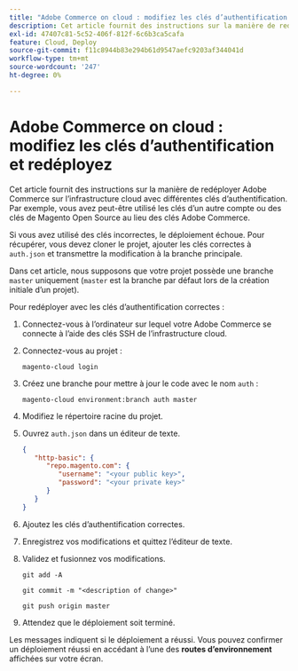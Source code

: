 ```yaml
---
title: "Adobe Commerce on cloud : modifiez les clés d’authentification et redéployez"
description: Cet article fournit des instructions sur la manière de redéployer Adobe Commerce sur l’infrastructure cloud avec différentes clés d’authentification. Par exemple, vous avez peut-être utilisé les clés d’un autre compte ou des clés de Magento Open Source au lieu des clés Adobe Commerce.
exl-id: 47407c81-5c52-406f-812f-6c6b3ca5cafa
feature: Cloud, Deploy
source-git-commit: f11c8944b83e294b61d9547aefc9203af344041d
workflow-type: tm+mt
source-wordcount: '247'
ht-degree: 0%

---
```


# Adobe Commerce on cloud : modifiez les clés d’authentification et redéployez

Cet article fournit des instructions sur la manière de redéployer Adobe Commerce sur l’infrastructure cloud avec différentes clés d’authentification. Par exemple, vous avez peut-être utilisé les clés d’un autre compte ou des clés de Magento Open Source au lieu des clés Adobe Commerce.

Si vous avez utilisé des clés incorrectes, le déploiement échoue. Pour récupérer, vous devez cloner le projet, ajouter les clés correctes à `auth.json` et transmettre la modification à la branche principale.

Dans cet article, nous supposons que votre projet possède une branche `master` uniquement (`master` est la branche par défaut lors de la création initiale d’un projet).

Pour redéployer avec les clés d’authentification correctes :

1. Connectez-vous à l’ordinateur sur lequel votre Adobe Commerce se connecte à l’aide des clés SSH de l’infrastructure cloud.
1. Connectez-vous au projet :

   ```
   magento-cloud login
   ```

1. Créez une branche pour mettre à jour le code avec le nom `auth` :

   ```
   magento-cloud environment:branch auth master
   ```

1. Modifiez le répertoire racine du projet.
1. Ouvrez `auth.json` dans un éditeur de texte.

   ```json
   {
      "http-basic": {
         "repo.magento.com": {
            "username": "<your public key>",
            "password": "<your private key>"
         }
      }
   }
   ```

1. Ajoutez les clés d’authentification correctes.
1. Enregistrez vos modifications et quittez l’éditeur de texte.
1. Validez et fusionnez vos modifications.

   ```
   git add -A
   ```

   ```
   git commit -m "<description of change>"
   ```

   ```
   git push origin master
   ```

1. Attendez que le déploiement soit terminé.

Les messages indiquent si le déploiement a réussi. Vous pouvez confirmer un déploiement réussi en accédant à l’une des **routes d’environnement** affichées sur votre écran.
